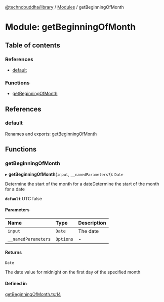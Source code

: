 [@technobuddha/library](../../README.md) / [Modules](../Modules.md) / getBeginningOfMonth

# Module: getBeginningOfMonth

## Table of contents

### References

- [default](getBeginningOfMonth.md#default)

### Functions

- [getBeginningOfMonth](getBeginningOfMonth.md#getbeginningofmonth)

## References

### default

Renames and exports: [getBeginningOfMonth](getBeginningOfMonth.md#getbeginningofmonth)

## Functions

### getBeginningOfMonth

▸ **getBeginningOfMonth**(`input`, `__namedParameters?`): `Date`

Determine the start of the month for a dateDetermine the start of the month for a date

**`default`** UTC false

#### Parameters

| Name | Type | Description |
| :------ | :------ | :------ |
| `input` | `Date` | The date |
| `__namedParameters` | `Options` | - |

#### Returns

`Date`

The date value for midnight on the first day of the specified month

#### Defined in

[getBeginningOfMonth.ts:14](../../src/getBeginningOfMonth.ts#L14)
